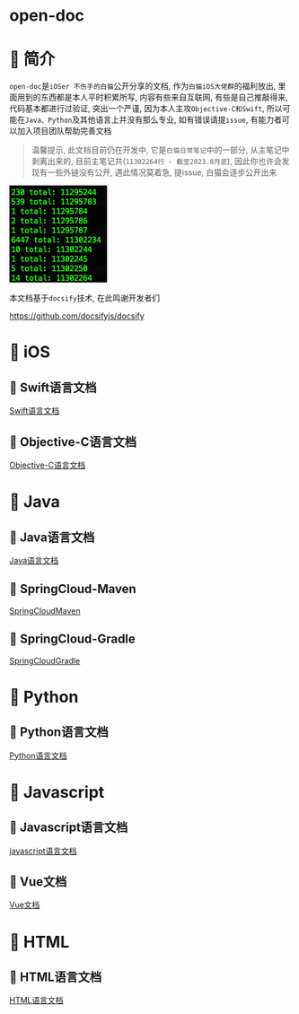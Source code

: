 # open-doc

# 🍎 简介

`open-doc`是`iOSer 不伤手的白猫`公开分享的文档, 作为`白猫iOS大佬群`的福利放出, 里面用到的东西都是本人平时积累所写, 内容有些来自互联网, 有些是自己推敲得来, 代码基本都进行过验证, 突出一个严谨, 因为本人主攻`Objective-C和Swift`, 所以可能在`Java、Python`及其他语言上并没有那么专业, 如有错误请提`issue`, 有能力者可以加入项目团队帮助完善文档

> 温馨提示, 此文档目前仍在开发中, 它是`白猫日常笔记`中的一部分, 从主笔记中剥离出来的, 目前主笔记共(`11302264行 - 截至2023.8月底`), 因此你也许会发现有一些外链没有公开, 遇此情况莫着急, 提issue, 白猫会逐步公开出来

![](images/Pasted%20image%2020230818132727.png)

本文档基于`docsify`技术, 在此鸣谢开发者们

https://github.com/docsifyjs/docsify

# 🍎 iOS

## 🌲 Swift语言文档

[Swift语言文档](0-language/swift/swift.md)

## 🌲 Objective-C语言文档

[Objective-C语言文档](0-language/oc/oc.md)

# 🍎 Java

## 🌲 Java语言文档

[Java语言文档](0-language/java/java.md)

## 🌲 SpringCloud-Maven

[SpringCloudMaven](1-framework/java/spring/springcloud/SpringCloudMaven/SpringCloudMaven.md)

## 🌲 SpringCloud-Gradle

[SpringCloudGradle](1-framework/java/spring/springcloud/SpringCloudGradle/SpringCloudGradle.md)

# 🍎 Python

## 🌲 Python语言文档

[Python语言文档](0-language/python/python.md)

# 🍎 Javascript

## 🌲 Javascript语言文档

[javascript语言文档](0-language/javascript/javascript.md)

## 🌲 Vue文档

[Vue文档](1-framework/javascript/vue/vue.md)

# 🍎 HTML

## 🌲 HTML语言文档

[HTML语言文档](0-language/html/html.md)
